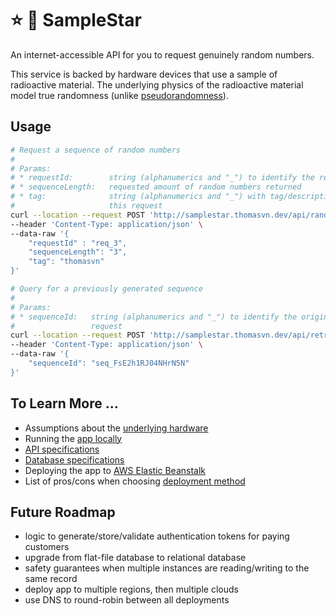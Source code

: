 # ⭐️ 🧪 SampleStar

An internet-accessible API for you to request genuinely random numbers.

This service is backed by hardware devices that use a sample of radioactive material.
The underlying physics of the radioactive material model true randomness (unlike [pseudorandomness](https://en.wikipedia.org/wiki/Pseudorandomness)).

## Usage

```bash
# Request a sequence of random numbers
# 
# Params:
# * requestId:        string (alphanumerics and "_") to identify the request
# * sequenceLength:   requested amount of random numbers returned
# * tag:              string (alphanumerics and "_") with tag/description of
#                     this request
curl --location --request POST 'http://samplestar.thomasvn.dev/api/randomSequence' \
--header 'Content-Type: application/json' \
--data-raw '{
    "requestId" : "req_3",
    "sequenceLength": "3",
    "tag": "thomasvn"
}'

# Query for a previously generated sequence
# 
# Params:
# * sequenceId:   string (alphanumerics and "_") to identify the original
#                 request
curl --location --request POST 'http://samplestar.thomasvn.dev/api/retrieveSequence' \
--header 'Content-Type: application/json' \
--data-raw '{
    "sequenceId": "seq_FsE2h1RJ04NHrN5N"
}'
```

## To Learn More ...

- Assumptions about the [underlying hardware](./doc/ASSUMPTIONS.md)
- Running the [app locally](./app/README.md)
- [API specifications](./doc/API.md)
- [Database specifications](./doc/DATABASE.md)
- Deploying the app to [AWS Elastic Beanstalk](./deploy/README.md)
- List of pros/cons when choosing [deployment method](./deploy/CONSIDERATIONS.md)

## Future Roadmap

- logic to generate/store/validate authentication tokens for paying customers
- upgrade from flat-file database to relational database
- safety guarantees when multiple instances are reading/writing to the same record
- deploy app to multiple regions, then multiple clouds
- use DNS to round-robin between all deployments

<!--
ASSUMPTIONS:
- we can deploy our kubernetes cluster on-prem co-located with our hardware device
- the hardware device is never the bottleneck (near-zero latency for all requests to/from hardware device)
- what is the range of the random numbers ??
- Describe how the program will query the hardware device ??
- how do we scale? do we put our hardware device in datacenters across the globe? or do we accept we will always be constrained by internet latency?
- Error codes if network requests from API to hardware don't work
-->

<!--
FURTHER CONSIDERATION:
- this demo presents random numbers bounded by INT_MIN and INT_MAX in python
  - https://stackoverflow.com/questions/7604966/maximum-and-minimum-values-for-ints
- choice of Flask (over Django)
- choice of deployment method
- Usage of POST over GET
  - https://stackoverflow.com/questions/46585/when-do-you-use-post-and-when-do-you-use-get
- HTTP Params vs Header vs Body
  - https://stackoverflow.com/questions/51429617/http-requests-body-vs-param-vs-headers-vs-data
- Database. Not my strength. Opted for simplicity of flat files. However, this method is bounded by the speed of File I/O. In the future we would want to build something much more robust.
- Logging how often this sequenceId was accessed? Thought about it. But realized it would add more bloat and more I/O ops. Benefits didn't necessarily outweight the costs.
-->

<!--
TODO:
- Documentation
  - API
  - DATABASE STRUCTURE
-->

<!--
DONE:
- Generate initial documentation describing the (1) assumptions, (2) example usage criteria by the user, and (3) concept of operations
- Give the project a fun & memorable name (SampleStar)
- Begin coding the API in Flask (python). This will act as a "stub" since it can only generate pseudo-random numbers.
- Flat file database setup
- Code for both "/api/randomSequence" and "/api/retrieveSequence".
- Input validation and error codes
- Successfully deploy to Elastic Beanstalk
- Elastic FileSystem acting as database
- Architecture Diagrams
-->
